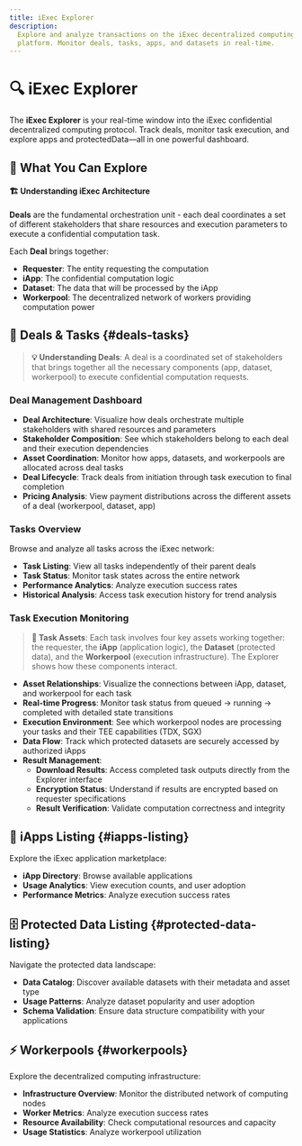 ```yaml
---
title: iExec Explorer
description:
  Explore and analyze transactions on the iExec decentralized computing
  platform. Monitor deals, tasks, apps, and datasets in real-time.
---
```


# 🔍 iExec Explorer

The **iExec Explorer** is your real-time window into the iExec confidential
decentralized computing protocol. Track deals, monitor task execution, and
explore apps and protectedData—all in one powerful dashboard.

<ImageViewer
  image-url-dark="/assets/tooling-&-explorers/iexec-explorer/explorer-global.png"
  image-alt="iExec Explorer"
  link-url="https://explorer.iex.ec/"
  caption="🔗 Explore the iExec Protocol"
/>

## 🎯 What You Can Explore

<CardGrid>
  <FeatureCard
    icon="💼"
    title="Deals & Tasks"
    description="Monitor deal orchestration and task execution with their asset relationships (app + dataset + workerpool) from initialization to result download, including pricing"
    link-url="#deals-tasks"
  />
  
  <FeatureCard
    icon="📱"
    title="iApps Listing"
    description="Explore the catalog of trusted execution environment (TEE) applications, including their use cases and ownership details"
    link-url="#iapps-listing"
  />
  
  <FeatureCard
    icon="🗄️"
    title="Protected Data Listing"
    description="Discover encrypted datasets with their asset types, including usage and ownership details"
    link-url="#protected-data-listing"
  />

<FeatureCard
    icon="⚡"
    title="Workerpools"
    description="Explore the decentralized computing infrastructure, including usage and ownership details"
    link-url="#workerpools"
  /> </CardGrid>

<div class="bg-gradient-to-r from-purple-400/10 to-purple-400/5 rounded-[6px] p-6 border-l-4 border-fuchsia-700 mb-6">
  <h4 class="!mt-0 !mb-2">🏗️ Understanding iExec Architecture</h4>
  <p class="!mb-2"><strong>Deals</strong> are the fundamental orchestration unit - each deal coordinates a set of different stakeholders that share resources and execution parameters to execute a confidential computation task.</p>
  <p class="!mb-0">Each <strong>Deal</strong> brings together:</p>
  <ul class="!mb-0">
    <li><strong>Requester</strong>: The entity requesting the computation</li>
    <li><strong>iApp</strong>: The confidential computation logic</li>
    <li><strong>Dataset</strong>: The data that will be processed by the iApp</li>
    <li><strong>Workerpool</strong>: The decentralized network of workers providing computation power</li>
  </ul>
</div>

## 💼 Deals & Tasks {#deals-tasks}

<ImageViewer
  image-url-dark="/assets/tooling-&-explorers/iexec-explorer/deal-view.png"
  image-alt="Deal View"
  link-url="https://explorer.iex.ec/bellecour/deals"
  caption="🔗 Explore Deals"
/>

> **💡 Understanding Deals**: A deal is a coordinated set of stakeholders that
> brings together all the necessary components (app, dataset, workerpool) to
> execute confidential computation requests.

### Deal Management Dashboard

- **Deal Architecture**: Visualize how deals orchestrate multiple stakeholders
  with shared resources and parameters
- **Stakeholder Composition**: See which stakeholders belong to each deal and
  their execution dependencies
- **Asset Coordination**: Monitor how apps, datasets, and workerpools are
  allocated across deal tasks
- **Deal Lifecycle**: Track deals from initiation through task execution to
  final completion
- **Pricing Analysis**: View payment distributions across the different assets
  of a deal (workerpool, dataset, app)

### Tasks Overview

<ImageViewer
  image-url-dark="/assets/tooling-&-explorers/iexec-explorer/task-view.png"
  image-alt="Task View"
  link-url="https://explorer.iex.ec/bellecour/tasks"
  caption="🔗 Explore Tasks"
/>

Browse and analyze all tasks across the iExec network:

- **Task Listing**: View all tasks independently of their parent deals
- **Task Status**: Monitor task states across the entire network
- **Performance Analytics**: Analyze execution success rates
- **Historical Analysis**: Access task execution history for trend analysis

### Task Execution Monitoring

<ImageViewer
    image-url-dark="/assets/tooling-&-explorers/iexec-explorer/task-details-started.png"
    image-alt="Result Decryption"
    link-url="https://explorer.iex.ec/bellecour/tasks"
    caption="🔗 Explore Tasks"
/>

<ImageViewer
    image-url-dark="/assets/tooling-&-explorers/iexec-explorer/task-details-completed.png"
    image-alt="Task Completed"
    link-url="https://explorer.iex.ec/bellecour/tasks"
    caption="🔗 Explore Tasks"
/>

> **🔗 Task Assets**: Each task involves four key assets working together: the
> requester, the **iApp** (application logic), the **Dataset** (protected data),
> and the **Workerpool** (execution infrastructure). The Explorer shows how
> these components interact.

- **Asset Relationships**: Visualize the connections between iApp, dataset, and
  workerpool for each task
- **Real-time Progress**: Monitor task status from queued → running → completed
  with detailed state transitions
- **Execution Environment**: See which workerpool nodes are processing your
  tasks and their TEE capabilities (TDX, SGX)
- **Data Flow**: Track which protected datasets are securely accessed by
  authorized iApps
- **Result Management**:
  - **Download Results**: Access completed task outputs directly from the
    Explorer interface
  - **Encryption Status**: Understand if results are encrypted based on
    requester specifications
  - **Result Verification**: Validate computation correctness and integrity

## 📱 iApps Listing {#iapps-listing}

<ImageViewer
  image-url-dark="/assets/tooling-&-explorers/iexec-explorer/app-view.png"
  image-alt="App View"
  link-url="https://explorer.iex.ec/bellecour/apps"
  caption="🔗 Explore iApps Marketplace"
/>

Explore the iExec application marketplace:

- **iApp Directory**: Browse available applications
- **Usage Analytics**: View execution counts, and user adoption
- **Performance Metrics**: Analyze execution success rates

## 🗄️ Protected Data Listing {#protected-data-listing}

<ImageViewer
  image-url-dark="/assets/tooling-&-explorers/iexec-explorer/dataset-view.png"
  image-alt="Dataset View"
  link-url="https://explorer.iex.ec/bellecour/datasets"
  caption="🔗 Explore Protected Datasets"
/>

Navigate the protected data landscape:

- **Data Catalog**: Discover available datasets with their metadata and asset
  type
- **Usage Patterns**: Analyze dataset popularity and user adoption
- **Schema Validation**: Ensure data structure compatibility with your
  applications

## ⚡ Workerpools {#workerpools}

<ImageViewer
  image-url-dark="/assets/tooling-&-explorers/iexec-explorer/workerpool-view.png"
  image-alt="Workerpool View"
  link-url="https://explorer.iex.ec/bellecour/workerpools"
  caption="🔗 Explore Workerpools Infrastructure"
/>

Explore the decentralized computing infrastructure:

- **Infrastructure Overview**: Monitor the distributed network of computing
  nodes
- **Worker Metrics**: Analyze execution success rates
- **Resource Availability**: Check computational resources and capacity
- **Usage Statistics**: Analyze workerpool utilization

<script setup>
import ImageViewer from '../../components/ImageViewer.vue';
import FeatureCard from '../../components/FeatureCard.vue';
import CardGrid from '../../components/CardGrid.vue';
</script>
